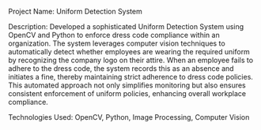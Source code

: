 Project Name: Uniform Detection System

Description:
Developed a sophisticated Uniform Detection System using OpenCV and Python to enforce dress code compliance within an organization. The system leverages computer vision techniques to automatically detect whether employees are wearing the required uniform by recognizing the company logo on their attire. When an employee fails to adhere to the dress code, the system records this as an absence and initiates a fine, thereby maintaining strict adherence to dress code policies. This automated approach not only simplifies monitoring but also ensures consistent enforcement of uniform policies, enhancing overall workplace compliance.

Technologies Used: OpenCV, Python, Image Processing, Computer Vision

